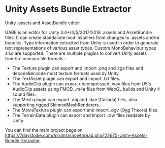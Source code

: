 # Unity Assets Bundle Extractor
Unity .assets and AssetBundle editor

UABE is an editor for Unity 3.4+/4/5/2017/2018 .assets and AssetBundle files. It can create standalone mod installers from changes to .assets and/or bundles.
Type information extracted from Unity is used in order to generate text representations of various asset types. Custom MonoBehaviour types also are supported.
There are multiple plugins to convert Unity assets from/to common file formats :
- The Texture plugin can export and import .png and .tga files and decode&encode most texture formats used by Unity.
- The TextAsset plugin can export and import .txt files.
- The AudioClip plugin can export uncompressed .wav files from U5's AudioClip assets using FMOD, .m4a files from WebGL builds and Unity 4 sound files.
- The Mesh plugin can export .obj and .dae (Collada) files, also supporting rigged SkinnedMeshRenderers.
- The MovieTexture plugin can export and import .ogv (Ogg Theora) files.
- The TerrainData plugin can export and import .raw files readable by Unity.

You can find the main project page on https://7daystodie.com/forums/showthread.php?22675-Unity-Assets-Bundle-Extractor.
